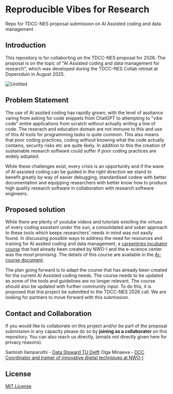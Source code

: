 # Reproducible Vibes for Research
Repo for TDCC-NES proposal submission on AI Assisted coding and data management

## Introduction
This repository is for collaborting on the TDCC-NES proposal for 2026. The proposal is on the topic of "AI Assisted coding and data management for research", which was developed during the TDCC-NES Collab retreat at Dopersduin in August 2025. 

![Untitled](https://github.com/user-attachments/assets/e8463cbc-72f6-4fea-a102-95dc8af80c0e)

## Problem Statement
The use of AI assited coding has rapidly grown, with the level of assitance varing from asking for code snippets from ChatGPT to attempting to "vibe code" entire applications from scratch without actually writing a line of code. The reserach and education domain are not immune to this and use of this AI tools for programming tasks is quite common. This also means that poor coding practices, coding without knowing what the code actually contains, security risks etc are quite likely. In addition to this the creation of sustainable research software could suffer if poor coding practices are widely adopted. 

While these challenges exist, every crisis is an opportunity and if the wave of AI assisted coding can be guided in the right direction we stand to benefit greatly by way of easier debugging, standardised codew with better documentation and equipping researchers with better know how to produce high quality research software in collaboration with research software engineers. 

## Proposed solution
While there are plenty of youtube videos and tutorials extolling the virtues of every coding assistant under the sun, a consolidated and sober approach to these tools which keeps researchers' needs in mind was not easily found. In discussing possible ways to address the need for resources and training for AI assited coding and data management, a [carpentries incubator course](https://carpentries-incubator.github.io/gen-ai-coding/) that had already been created by NWO-I and the e-science center was the most promising. The details of this course are available in the [Ai-course document](AI-assisted-coding-lesson.md). 

The plan going forward is to adapt the course that has already been created for the current AI Assisted coding needs. The course needs to be updated as some of the tools and guidelines are no longer relevant. The course should also be updated with further community input. To do this, it is proposed that this project be submitted to the TDCC-NES 2026 call. We are looking for partners to move forward with this submission. 

## Contact and Collaboration
If you would like to collaborate on this project and/or be part of the proposal submission in any capacity please do so by **joining as a collaborator** on this repository. You can also reach us directly, (emails not directly given here for privacy reasons).

Santosh Ilamparuthi - [Data Steward TU Delft](https://www.tudelft.nl/en/library/data-management/get-support-on-data-management/contact-the-data-stewards)
Olga Minaeva - [DCC Coordinator and trainer of innovative digital techniques at NWO-I](https://www.nwo-i.nl/en/persoon/olga-minaeva/)

## License
[MIT License](https://opensource.org/license/mit)
